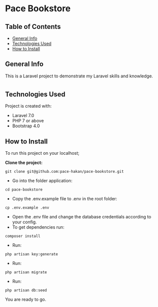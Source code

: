 # Pace Bookstore

## Table of Contents
* [General Info](#general-info)
* [Technologies Used](#technologies-used)
* [How to Install](#how-to-install)

###
## General Info
This is a Laravel project to demonstrate my Laravel skills and knowledge.

#
## Technologies Used
Project is created with:
* Laravel 7.0
* PHP 7 or above
* Bootstrap 4.0


## How to Install
To run this project on your localhost;

**Clone the project:**
```
git clone git@github.com:pace-hakan/pace-bookstore.git
```
+ Go into the folder application:
```
cd pace-bookstore
```
+ Copy the .env.example file to .env in the root folder:
```
cp .env.example .env
```
+ Open the .env file and change the database credentials according to your config.
+ To get dependencies run:
```
composer install
```
+ Run:
```
php artisan key:generate
```
+ Run:
```
php artisan migrate
```
+ Run:
```
php artisan db:seed
```

You are ready to go.


